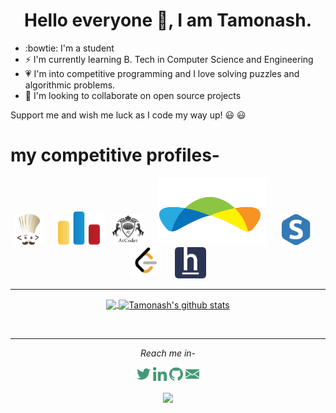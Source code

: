 <h1 align="center">Hello everyone 👋, I am Tamonash.</h1>


- :bowtie: I'm a student
- ⚡ I'm currently learning B. Tech in Computer Science and Engineering
- :heartpulse: I'm into competitive programming and I love solving puzzles and algorithmic problems.  
- 👯 I'm looking to collaborate on open source projects

Support me and wish me luck as I code my way up! :smiley: :smiley:	

# my competitive profiles-

<p align="center">
  <a href="https://www.codechef.com/users/tamo11"><img alt="Codechef" width="50px" src="https://github.com/m-e-r-l-i-n/m-e-r-l-i-n/blob/master/dependencies/codechef.png" /></a> 
  &emsp;
  <a href="https://codeforces.com/profile/_merlin_"><img alt=" Codeforces" width="75px" src="https://github.com/m-e-r-l-i-n/m-e-r-l-i-n/blob/master/dependencies/codeforces.png" /></a>
  &nbsp;
  <a href="https://atcoder.jp/users/merlin"><img alt=" Atcoder" width="50px" src="https://github.com/m-e-r-l-i-n/m-e-r-l-i-n/blob/master/dependencies/atcoder.png" /></a>
  &emsp;
  <a href="https://www.topcoder.com/members/_merlin_/"><img alt=" TopCoder" width="175px" src="https://github.com/m-e-r-l-i-n/m-e-r-l-i-n/blob/master/dependencies/topcoder.png" /></a>
  &emsp;
  <a href="https://www.spoj.com/users/merlin__/"><img alt=" Spoj" width="50px" src="https://github.com/m-e-r-l-i-n/m-e-r-l-i-n/blob/master/dependencies/spoj.png" /></a>
  &emsp;
  <a href="https://leetcode.com/_merlin_/"><img alt=" Leetcode" width="50px" src="https://github.com/m-e-r-l-i-n/m-e-r-l-i-n/blob/master/dependencies/leetcode.png" /></a>
  &emsp;
  <a href="https://www.hackerearth.com/@merlin_"><img alt=" Hackerearth" width="50px" src="https://github.com/m-e-r-l-i-n/m-e-r-l-i-n/blob/master/dependencies/hackerearth.png" /></a>
</p>

<!--
**m-e-r-l-i-n/m-e-r-l-i-n** is a ✨ _special_ ✨ repository because its `README.md` (this file) appears on your GitHub profile.

Here are some ideas to get you started:

- 🤔 I’m looking for help with 
- 💬 Ask me about ...
- 📫 How to reach me: ...
- 😄 Pronouns: ...
- ⚡ Fun fact: ...
-->

<hr>

<p align="center">
<a href="https://github.com/m-e-r-l-i-n">	
  <img align="center" src="https://github-readme-stats.vercel.app/api/top-langs/?username=m-e-r-l-i-n&theme=gotham&hide_border=true&bg_color=00000000&text_color=3498db&layout=compact" />
  <img align="center" src="https://github-readme-stats.vercel.app/api?username=m-e-r-l-i-n&show_icons=true&theme=gotham&hide_border=true&bg_color=00000000&text_color=3498db&count_private=true&icon_color=439975" alt="Tamonash's github stats"/>
</a></p>	
<br>

---

<p align="center">
  <i>Reach me in-</i>
  <p align="center">
    <a href="https://twitter.com/tamonash14"><img alt="Tamonash Chakraborty | Twitter" width="22px" src="https://github.com/m-e-r-l-i-n/m-e-r-l-i-n/blob/master/dependencies/twitter.svg" /></a>
    <a href="https://www.linkedin.com/in/tamonash-chakraborty-331546198/"><img alt=" Linkedin" width="22px" src="https://github.com/m-e-r-l-i-n/m-e-r-l-i-n/blob/master/dependencies/linkedin.svg" /></a>
    <a href="https://github.com/m-e-r-l-i-n"><img alt=" GitHub" width="22px" src="https://github.com/m-e-r-l-i-n/m-e-r-l-i-n/blob/master/dependencies/github.svg" /></a>
    <a href="mailto:tamonashchakraborty11@gmail.com"><img alt=" Mail" width="22px" src="https://github.com/m-e-r-l-i-n/m-e-r-l-i-n/blob/master/dependencies/email.svg" /></a>
  </p>

  <p align="center">
    <img align="center" src="https://komarev.com/ghpvc/?username=m-e-r-l-i-n&color=439975&style=flat-square">
  </p>
</p>
